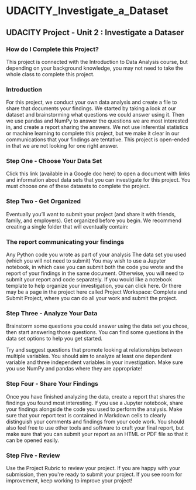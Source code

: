 # UDACITY_Investigate_a_Dataset
## UDACITY Project - Unit 2 : Investigate a Dataser

### How do I Complete this Project?
This project is connected with the Introduction to Data Analysis course, but depending on your background knowledge, you may not need to take the whole class to complete this project.

### Introduction
For this project, we conduct your own data analysis and create a file to share that documents your findings. We started by taking a look at our dataset and brainstorming what questions we could answer using it. Then we use pandas and NumPy to answer the questions we are most interested in, and create a report sharing the answers. We not use inferential statistics or machine learning to complete this project, but we make it clear in our communications that your findings are tentative. This project is open-ended in that we are not looking for one right answer.

### Step One - Choose Your Data Set
Click this link (available in a Google doc here) to open a document with links and information about data sets that you can investigate for this project. You must choose one of these datasets to complete the project.

### Step Two - Get Organized
Eventually you’ll want to submit your project (and share it with friends, family, and employers). Get organized before you begin. We recommend creating a single folder that will eventually contain:

### The report communicating your findings
Any Python code you wrote as part of your analysis
The data set you used (which you will not need to submit)
You may wish to use a Jupyter notebook, in which case you can submit both the code you wrote and the report of your findings in the same document. Otherwise, you will need to submit your report and code separately. If you would like a notebook template to help organize your investigation, you can click here. Or there may be a page in the project here called Project Workspace: Complete and Submit Project, where you can do all your work and submit the project.

### Step Three - Analyze Your Data
Brainstorm some questions you could answer using the data set you chose, then start answering those questions. You can find some questions in the data set options to help you get started.

Try and suggest questions that promote looking at relationships between multiple variables. You should aim to analyze at least one dependent variable and three independent variables in your investigation. Make sure you use NumPy and pandas where they are appropriate!

### Step Four - Share Your Findings
Once you have finished analyzing the data, create a report that shares the findings you found most interesting. If you use a Jupyter notebook, share your findings alongside the code you used to perform the analysis. Make sure that your report text is contained in Markdown cells to clearly distinguish your comments and findings from your code work. You should also feel free to use other tools and software to craft your final report, but make sure that you can submit your report as an HTML or PDF file so that it can be opened easily.

### Step Five - Review
Use the Project Rubric to review your project. If you are happy with your submission, then you're ready to submit your project. If you see room for improvement, keep working to improve your project!

